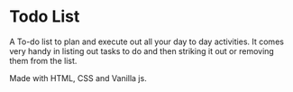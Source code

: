 # Todo List
A To-do list to plan and execute out all your day to day activities. It comes very handy in listing out tasks to do and then striking it out or removing them from the list.


Made with HTML, CSS and Vanilla js.
